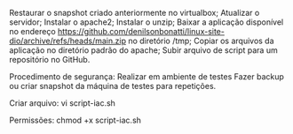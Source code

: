 Restaurar o snapshot criado anteriormente no virtualbox;
Atualizar o servidor;
Instalar o apache2;
Instalar o unzip;
Baixar a aplicação disponível no endereço https://github.com/denilsonbonatti/linux-site-dio/archive/refs/heads/main.zip no diretório /tmp;
Copiar os arquivos da aplicação no diretório padrão do apache;
Subir arquivo de script para um repositório no GitHub.

Procedimento de segurança:
Realizar em ambiente de testes
Fazer backup ou criar snapshot da máquina de testes para repetições.

Criar arquivo:
vi script-iac.sh

Permissões:
chmod +x script-iac.sh
